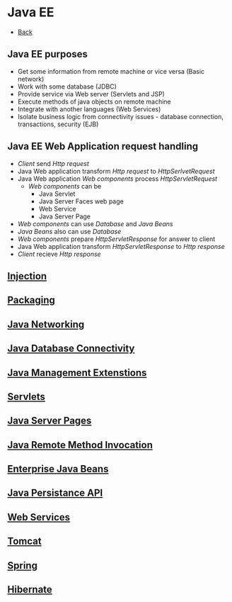 # Java EE

+ [Back](../README.md)

## Java EE purposes

+ Get some information from remote machine or vice versa (Basic network)
+ Work with some database (JDBC)
+ Provide service via Web server (Servlets and JSP)
+ Execute methods of java objects on remote machine
+ Integrate with another languages (Web Services)
+ Isolate business logic from connectivity issues - 
    database connection, transactions, security (EJB)

## Java EE Web Application request handling

+ *Client* send *Http request*
+ Java Web application transform *Http request* to *HttpSerlvetRequest*
+ Java Web application *Web components* process *HttpServletRequest*
    + *Web components* can be
        + Java Servlet
        + Java Server Faces web page
        + Web Service
        + Java Server Page
+ *Web components* can use *Database* and *Java Beans* 
+ *Java Beans* also can use *Database*
+ *Web components* prepare *HttpServletResponse* for answer to client
+ Java Web application transform *HttpServletResponse* to *Http response*
+ *Client* recieve *Http response*


## [Injection](injection/README.md)
## [Packaging](package/README.md)
## [Java Networking](net/README.md)
## [Java Database Connectivity](jdbc/README.md)
## [Java Management Extenstions](jmx/README.md)
## [Servlets](servlet/README.md)
## [Java Server Pages](jsp/README.md)
## [Java Remote Method Invocation](rmi/README.md)
## [Enterprise Java Beans](ejb/README.md)
## [Java Persistance API](jpa/README.md)
## [Web Services](webservices/README.md)
## [Tomcat](tomcat/README.md)
## [Spring](spring/README.md)
## [Hibernate](hibernate/README.md)
